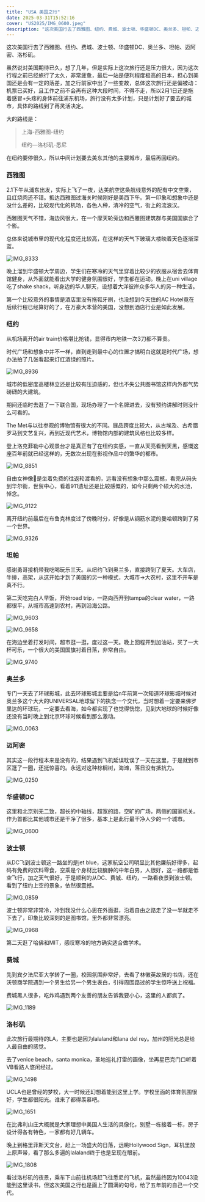 ```yaml
---
title: "USA 美国之行"
date: 2025-03-31T15:52:16
cover: "US2025/IMG_0600.jpeg"
description: "这次美国行去了西雅图、纽约、费城、波士顿、华盛顿DC、奥兰多、坦帕、迈阿密、洛杉矶。虽然说对美国期待已久，想了几年，但是实际上这次旅行还是压力很大..."
---
```

这次美国行去了西雅图、纽约、费城、波士顿、华盛顿DC、奥兰多、坦帕、迈阿密、洛杉矶。

虽然说对美国期待已久，想了几年，但是实际上这次旅行还是压力很大，因为这次行程之前已经旅行了太久，非常疲惫，最后一站是便利程度极高的日本，担心到美国还是会有一定的落差，加之行前家中出了一些变故，总体这次旅行还是偏被动：机票已买好，且工作之前不会再有这种大段时间，不得不走，所以2月1日还是拖着感冒+头疼的身体前往浦东机场，旅行没有太多计划，只是计划好了要去的城市，具体的路线到了再灵活决定。



大的路线是：

> 上海-西雅图-纽约
>
> 纽约—洛杉矶-悉尼

在纽约要停很久，所以中间计划要去美东其他的主要城市，最后再回纽约。



### 西雅图

2.1下午从浦东出发，实际上飞了一夜，达美航空这条航线意外的配有中文空乘，且红烧肉还不错。抵达西雅图过海关时候刚好是美西下午。第一印象和想象中还是没什么差的，比较现代化的机场，各色人种，清冷的空气，街上的流浪汉。

西雅图天气不错，海边风很大，在一个摩天轮旁边和西雅图建筑群与美国国旗合了个影。

总体来说城市里的现代化程度还比较高，在这样的天气下玻璃大楼映着天色逐渐深蓝。

![IMG_8333](./US2025/IMG_8333.jpeg)

晚上溜到华盛顿大学周边，学生们在寒冷的天气里穿着比较少的衣服从宿舍去体育馆健身，从外面就能看出大学的健身氛围很好，学生都在运动。晚上在uni village吃了shake shack，听身边的华人聊天，设想着大洋彼岸众多华人的另一种生活。

第一个比较意外的事情是酒店里没有拖鞋牙刷，也没想到今天住的AC Hotel竟在后续行程已经算好的了，在万豪大本营的美国，没想到酒店行业是如此发展。

### 纽约

从机场离开的air train价格堪比抢钱，显得市内地铁一次3刀都不算贵。

时代广场和想象中并不一样，直到走到最中心的位置才搞明白这就是时代广场，想办法拍了几张看起来灯红酒绿的照片。

![IMG_8936](US2025/IMG_8936.jpeg)

城市的低密度高楼林立还是比较有压迫感的，但也不失公共图书馆这样内外都气势磅礴的大建筑。

期间还临时去逛了一下联合国，现场办理了一个名牌进去，没有预约讲解时则没什么可看的。

The Met与以往参观的博物馆有很大的不同。展品跨度比较大，从古埃及、古希腊罗马到文艺复兴，再到近现代艺术，博物馆内部的建筑风格也比较多样。

登上洛克菲勒中心观景台才是真正有了在纽约实感，一直从天亮看到天黑，感慨这座百年前就已经这样的，无数次出现在影视作品中的繁华的都市。

![IMG_8851](US2025/IMG_8851.jpeg)

自由女神像🗽是坐着免费的往返轮渡看的，远看没有想象中那么震撼，看完从码头到华尔街，世贸中心，看着911遗址还是比较感慨的，如今只剩两个硕大的水池，悼念。

![IMG_9122](US2025/IMG_9122.jpeg)

离开纽约前最后在布鲁克林度过了傍晚时分，好像是从钢筋水泥的曼哈顿跨到了另一个世界。

![IMG_9326](US2025/IMG_9326.jpeg)

### 坦帕

感谢勇哥接机带我吃喝玩乐三天。从纽约飞到奥兰多，直接跨到了夏天。大车店，牛排，高架，从这开始才到了美国的另一种模式，大城市->大农村，这里不开车是真不行。

第二天吃完白人早饭，开始road trip，一路向西开到tampa的clear water，一路都很平，从城市高速到农村，再到沿海公路。

![IMG_9603](US2025/IMG_9603.jpeg)

![IMG_9658](US2025/IMG_9658.jpeg)

在海边坐着打发时间，超市逛一逛，度过这一天。晚上回程开到加油站，买了一大杯可乐，一个很大的美国国旗衬着日落，非常自由。

![IMG_9740](US2025/IMG_9740.jpeg)

### 奥兰多

专门一天去了环球影城，此去环球影城主要是给n年前第一次知道环球影城时候对奥兰多这个大大的UNIVERSAL地球留下的执念一个交代，当时想着一定要来佛罗里达的环球玩，一定要去看海，如今都实现了也觉得恍惚，见到大地球的时候好像还没有当时晚上到北京环球时候看到那么激动。

![IMG_0063](US2025/IMG_0063.jpeg)



### 迈阿密

其实这一段行程本来是没有的，结果遇到飞机延误耽误了一天在这里，于是就到市区逛了一圈，还挺惊喜的。永远对这种棕榈树，海滩，落日没有抵抗力。

![IMG_0250](US2025/IMG_0250.jpeg)

### 华盛顿DC

这里和北京别无二致，超长的中轴线，超宽的路，空旷的广场，两侧的国家机关。作为首都比其他城市还是干净了很多，基本上是此行最干净人少的一个城市。

![IMG_0600](US2025/IMG_0600.jpeg)

### 波士顿

从DC飞到波士顿这一路坐的是jet blue，这家航空公司明显比其他廉航好得多，起码有免费的饮料零食，空乘是个身材比较臃肿的中年白男，人很好，这一路都是低空飞行，加之天气很好，于是顺利的从DC、费城、纽约，一路看夜景到波士顿。看到了纽约上空的景象，依然很震撼。

![IMG_0859](US2025/IMG_0859.jpeg)

波士顿非常非常冷，冷到我没什么心思在外面逛，沿着自由之路走了没一半就走不下去了，印象比较深刻的是图书馆，里外都非常漂亮。

![IMG_0968](US2025/IMG_0968.jpeg)

第二天逛了哈佛和MIT，感叹寒冷的地方确实适合做学术。

### 费城

先到宾夕法尼亚大学转了一圈，校园氛围非常好，去看了林徽英故居的书店，还在沃顿商学院遇到一个男生给另一个男生表白，引得周围路过的学生惊呼送上祝福。

费城黑人很多，吃炸鸡遇到两个友善的朋友告诉我要小心，这里的人都疯了。

![IMG_1189](US2025/IMG_1189.jpeg)

### 洛杉矶

此次旅行最期待的LA，主要也是因为lalaland和lana del rey。加州的阳光总是给人最自由的感觉。

去了venice beach，santa monica，圣地巡礼打雷的画像，坐再星巴克门口听着VB看路人悠闲经过。

![IMG_1498](US2025/IMG_1498.jpeg)

UCLA也是曾经的梦校，大一时候还幻想着能到这里上学。学校里面的体育氛围很好，学生都很阳光。谁来了都得羡慕吧。

![IMG_1651](US2025/IMG_1651.jpeg)

在比弗利山庄大概就是大家理想中美国人生活的具像化，别墅一栋接着一栋，房子设计得各有特色，一家都有好几辆车。

晚上到格里菲斯天文台，赶上一场盛大的日落，远眺Hollywood Sign，耳机里放上原声带，看了那么多遍的lalaland终于也是呈现在眼前。

![IMG_1808](US2025/IMG_1808.jpeg)

看过洛杉矶的夜景，乘车下山前往机场赶飞往悉尼的飞机，虽然最终因为10043没能到这里读书，但这次美国之行也是画上了圆满的句号，给了五年前的自己一个交代。